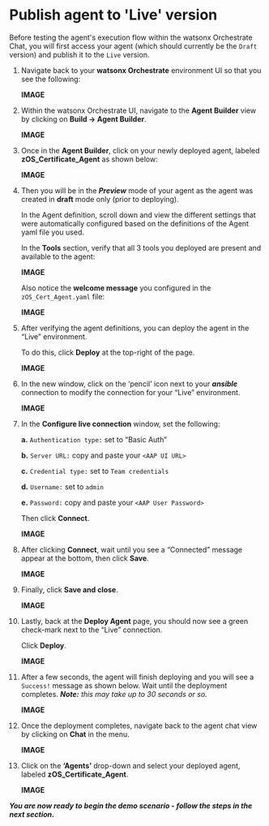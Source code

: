 # Publish agent to 'Live' version

Before testing the agent's execution flow within the watsonx Orchestrate Chat, you will first access your agent (which should currently be the `Draft` version) and publish it to the `Live` version. 

1. Navigate back to your **watsonx Orchestrate** environment UI so that you see the following:
   
    **IMAGE**

2. Within the watsonx Orchestrate UI, navigate to the **Agent Builder** view by clicking on **Build -> Agent Builder**.
   
    **IMAGE**

3. Once in the **Agent Builder**, click on your newly deployed agent, labeled **zOS_Certificate_Agent** as shown below:
   
    **IMAGE**

4. Then you will be in the ***Preview*** mode of your agent as the agent was created in **draft** mode only (prior to deploying). 
   
    In the Agent definition, scroll down and view the different settings that were automatically configured based on the definitions of the Agent yaml file you used.

    In the **Tools** section, verify that all 3 tools you deployed are present and available to the agent:

    **IMAGE**

    Also notice the **welcome message** you configured in the `zOS_Cert_Agent.yaml` file:

    **IMAGE**

5. After verifying the agent definitions, you can deploy the agent in the “Live” environment. 
   
    To do this, click **Deploy** at the top-right of the page.

    **IMAGE**

6. In the new window, click on the ‘pencil’ icon next to your ***ansible*** connection to modify the connection for your “Live” environment.
   
    **IMAGE**

7. In the **Configure live connection** window, set the following:
   
    **a.** `Authentication type:` set to “Basic Auth”

    **b.** `Server URL:` copy and paste your `<AAP UI URL>`

    **c.** `Credential type:` set to `Team credentials`

    **d.** `Username:` set to `admin`

    **e.** `Password:` copy and paste your `<AAP User Password>`

    Then click **Connect**. 

    **IMAGE**

8. After clicking **Connect**, wait until you see a “Connected” message appear at the bottom, then click **Save**.
   
    **IMAGE**

9. Finally, click **Save and close**.
    
    **IMAGE**

10. Lastly, back at the **Deploy Agent** page, you should now see a green check-mark next to the “Live” connection. 
    
    Click **Deploy**.

    **IMAGE**

11. After a few seconds, the agent will finish deploying and you will see a `Success!` message as shown below. Wait until the deployment completes. ***Note:** this may take up to 30 seconds or so.*
    
    **IMAGE**

12. Once the deployment completes, navigate back to the agent chat view by clicking on **Chat** in the menu.
    
    **IMAGE**

13. Click on the **‘Agents’** drop-down and select your deployed agent, labeled **zOS_Certificate_Agent**.
    
    **IMAGE**

***You are now ready to begin the demo scenario - follow the steps in the next section.***


